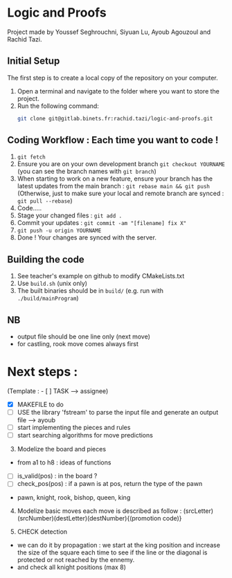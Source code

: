 # Logic and Proofs

Project made by Youssef Seghrouchni, Siyuan Lu, Ayoub Agouzoul and Rachid Tazi.

## Initial Setup
The first step is to create a local copy of the repository on your computer.

1. Open a terminal and navigate to the folder where you want to store the project.
2. Run the following command:
   ```bash
   git clone git@gitlab.binets.fr:rachid.tazi/logic-and-proofs.git
   ```
## Coding Workflow : **Each time** you want to code !
1. ```git fetch```
2. Ensure you are on your own development branch ```git checkout YOURNAME``` (you can see the branch names with ```git branch```)
3. When starting to work on a new feature, ensure your branch has the latest updates from the main branch : ```git rebase main && git push```
   (Otherwise, just to make sure your local and remote branch are synced : ```git pull --rebase```)
4. Code.....
5. Stage your changed files : ```git add .```
6. Commit your updates : ```git commit -am "[filename] fix X"```
7. ```git push -u origin YOURNAME```
8. Done ! Your changes are synced with the server.

## Building the code
1. See teacher's example on github to modify CMakeLists.txt
2. Use ```build.sh``` (unix only)
3. The built binaries should be in ```build/``` (e.g. run with ```./build/mainProgram```)

## NB
- output file should be one line only (next move)
- for castling, rook move comes always first

# Next steps : 
(Template : - [ ] TASK --> assignee)
- [x] MAKEFILE to do
- [ ] USE the library 'fstream' to parse the input file and generate an output file --> ayoub
- [ ] start implementing the pieces and rules
- [ ] start searching algorithms for move predictions

3. Modelize the board and pieces
- from a1 to h8 : ideas of functions
- [ ] is_valid(pos) : in the board ?
- [ ] check_pos(pos) : if a pawn is at pos, return the type of the pawn

- pawn, knight, rook, bishop, queen, king

4. Modelize basic moves
each move is described as follow : (srcLetter)(srcNumber)(destLetter)(destNumber){(promotion code)}

5. CHECK detection
- we can do it by propagation : we start at the king position and increase the size of the square each time to see if the line or the diagonal is protected or not reached by the ennemy. 
- and check all knight positions (max 8)